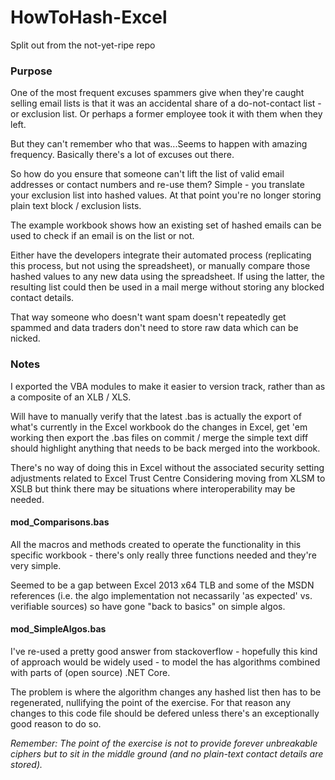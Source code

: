 # HowToHash-Excel
Split out from the not-yet-ripe repo

### Purpose
One of the most frequent excuses spammers give when they're caught selling email lists is that it was an accidental share of a do-not-contact list - or exclusion list. Or perhaps a former employee took it with them when they left.

But they can't remember who that was...Seems to happen with amazing frequency. Basically there's a lot of excuses out there.

So how do you ensure that someone can't lift the list of valid email addresses or contact numbers and re-use them? Simple - you translate your exclusion list into hashed values. At that point you're no longer storing plain text block / exclusion lists.

The example workbook shows how an existing set of hashed emails can be used to check if an email is on the list or not.

Either have the developers integrate their automated process (replicating this process, but not using the spreadsheet), or manually compare those hashed values to any new data using the spreadsheet. If using the latter, the resulting list could then be used in a mail merge without storing any blocked contact details.

That way someone who doesn't want spam doesn't repeatedly get spammed and data traders don't need to store raw data which can be nicked.

### Notes

I exported the VBA modules to make it easier to version track, rather than as a composite of an XLB / XLS.

Will have to manually verify that the latest .bas is actually the export of what's currently in the Excel workbook
do the changes in Excel, get 'em working then export the .bas files on commit / merge the simple text diff should highlight anything that needs to be back merged into the workbook.

There's no way of doing this in Excel without the associated security setting adjustments related to Excel Trust Centre
Considering moving from XLSM to XSLB but think there may be situations where interoperability may be needed.

#### mod_Comparisons.bas
All the macros and methods created to operate the functionality in this specific workbook - there's only really three functions needed and they're very simple.

Seemed to be a gap between Excel 2013 x64 TLB and some of the MSDN references (i.e. the algo implementation not necassarily 'as expected' vs. verifiable sources) so have gone "back to basics" on simple algos.

#### mod_SimpleAlgos.bas
I've re-used a pretty good answer from stackoverflow - hopefully this kind of approach would be widely used - to model the has algorithms combined with parts of (open source) .NET Core.

The problem is where the algorithm changes any hashed list then has to be regenerated, nullifying the point of the exercise. For that reason any changes to this code file should be defered unless there's an exceptionally good reason to do so.

*Remember: The point of the exercise is not to provide forever unbreakable ciphers but to sit in the middle ground (and no plain-text contact details are stored).*
